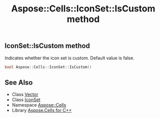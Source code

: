 ﻿---
title: Aspose::Cells::IconSet::IsCustom method
linktitle: IsCustom
second_title: Aspose.Cells for C++ API Reference
description: 'Aspose::Cells::IconSet::IsCustom method. Indicates whether the icon set is custom. Default value is false in C++.'
type: docs
weight: 1000
url: /cpp/aspose.cells/iconset/iscustom/
---
## IconSet::IsCustom method


Indicates whether the icon set is custom. Default value is false.

```cpp
bool Aspose::Cells::IconSet::IsCustom()
```

## See Also

* Class [Vector](../../vector/)
* Class [IconSet](../)
* Namespace [Aspose::Cells](../../)
* Library [Aspose.Cells for C++](../../../)
